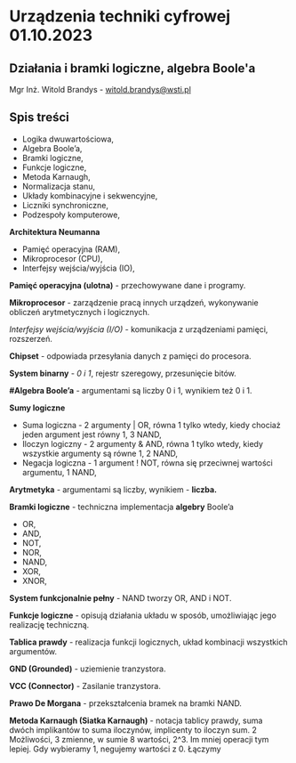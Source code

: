 # Urządzenia techniki cyfrowej 01.10.2023

## Działania i bramki logiczne, algebra Boole'a

Mgr Inż. Witold Brandys - [witold.brandys@wsti.pl](mailto:witold.brandys@wsti.pl)

## Spis treści
- Logika dwuwartościowa,
- Algebra Boole’a,
- Bramki logiczne,
- Funkcje logiczne,
- Metoda Karnaugh,
- Normalizacja stanu,
- Układy kombinacyjne i sekwencyjne,
- Liczniki synchroniczne,
- Podzespoły komputerowe,

**Architektura Neumanna**
- Pamięć operacyjna (RAM), 
- Mikroprocesor (CPU),
- Interfejsy wejścia/wyjścia (IO),

**Pamięć operacyjna (ulotna)** - przechowywane dane i programy.

**Mikroprocesor** - zarządzenie pracą innych urządzeń, wykonywanie obliczeń arytmetycznych i logicznych.

_Interfejsy wejścia/wyjścia (I/O)_ - komunikacja z urządzeniami pamięci, rozszerzeń.

**Chipset** - odpowiada przesyłania danych z pamięci do procesora.

**System binarny** - _0 i 1_, rejestr szeregowy, przesunięcie bitów.

**#Algebra Boole’a** - argumentami są liczby 0 i 1, wynikiem też 0 i 1.

**Sumy logiczne**
- Suma logiczna - 2 argumenty | OR, równa 1 tylko wtedy, kiedy chociaż jeden argument jest równy 1, 3 NAND,
- Iloczyn logiczny - 2 argumenty & AND, równa 1 tylko wtedy, kiedy wszystkie argumenty są równe 1, 2 NAND,
- Negacja logiczna - 1 argument ! NOT, równa się przeciwnej wartości argumentu, 1 NAND,

**Arytmetyka** - argumentami są liczby, wynikiem - **liczba.**

**Bramki logiczne** - techniczna implementacja **algebry** Boole’a
- OR,
- AND,
- NOT,
- NOR,
- NAND,
- XOR,
- XNOR,

**System funkcjonalnie pełny** - NAND tworzy OR, AND i NOT.

**Funkcje logiczne** - opisują działania układu w sposób, umożliwiając jego realizację techniczną.

**Tablica prawdy** - realizacja funkcji logicznych, układ kombinacji wszystkich argumentów.

**GND (Grounded)** - uziemienie tranzystora.

**VCC (Connector)** - Zasilanie tranzystora.

**Prawo De Morgana** - przekształcenia bramek na bramki NAND.

**Metoda Karnaugh (Siatka Karnaugh)** - notacja tablicy prawdy, suma dwóch implikantów to suma iloczynów, implicenty to iloczyn sum. 2 Możliwości, 3 zmienne, w sumie 8 wartości, 2^3. Im mniej operacji tym lepiej. Gdy wybieramy 1, negujemy wartości z 0. Łączymy